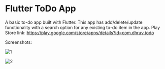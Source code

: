 # Flutter ToDo App

A basic to-do app built with Flutter. This app has add/delete/update functionality with a search option for any existing to-do item in the app.
Play Store link: https://play.google.com/store/apps/details?id=com.dhruv.todo

Screenshots:

![1](https://github.com/sompuradhruv/ToDoList_App_Flutter/assets/78086198/fddd0db8-6515-4afe-8863-18125e7f4c85)

![2](https://github.com/sompuradhruv/ToDoList_App_Flutter/assets/78086198/ee6fba09-1512-4a55-993e-a8e94bc415e2)
